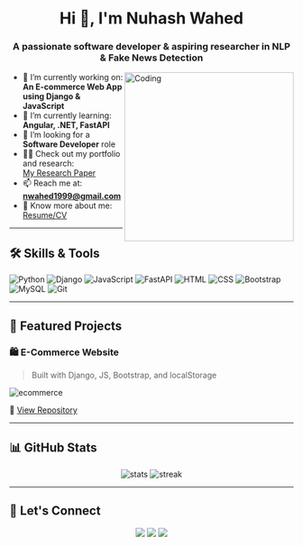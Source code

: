 <h1 align="center">Hi 👋, I'm Nuhash Wahed</h1>
<h3 align="center">A passionate software developer & aspiring researcher in NLP & Fake News Detection</h3>

<img align="right" alt="Coding" width="300" src="https://media.giphy.com/media/qgQUggAC3Pfv687qPC/giphy.gif">

- 🔭 I’m currently working on: **An E-commerce Web App using Django & JavaScript**
- 🌱 I’m currently learning: **Angular, .NET, FastAPI**
- 💼 I’m looking for a **Software Developer** role
- 👨‍💻 Check out my portfolio and research:  
  [My Research Paper](https://peerj.com/articles/cs-1669) 
- 📫 Reach me at: **nwahed1999@gmail.com**
- 📄 Know more about me: [Resume/CV](https://github.com/NuhashWahed/NuhashWahed/blob/main/Nuhash(CV).pdf)

---

## 🛠️ Skills & Tools

![Python](https://img.shields.io/badge/-Python-333?style=for-the-badge&logo=python)
![Django](https://img.shields.io/badge/-Django-092E20?style=for-the-badge&logo=django)
![JavaScript](https://img.shields.io/badge/-JavaScript-F7DF1E?style=for-the-badge&logo=javascript&logoColor=black)
![FastAPI](https://img.shields.io/badge/-FastAPI-009688?style=for-the-badge&logo=fastapi)
![HTML](https://img.shields.io/badge/-HTML5-E34F26?style=for-the-badge&logo=html5&logoColor=white)
![CSS](https://img.shields.io/badge/-CSS3-1572B6?style=for-the-badge&logo=css3)
![Bootstrap](https://img.shields.io/badge/-Bootstrap-563D7C?style=for-the-badge&logo=bootstrap)
![MySQL](https://img.shields.io/badge/-MySQL-4479A1?style=for-the-badge&logo=mysql)
![Git](https://img.shields.io/badge/-Git-F05032?style=for-the-badge&logo=git)

---

## 📌 Featured Projects

### 🛍️ E-Commerce Website
> Built with Django, JS, Bootstrap, and localStorage

![ecommerce](https://raw.githubusercontent.com/your-username/your-repo-name/main/screenshots/ecommerce.gif)

🔗 [View Repository](#)

---

## 📊 GitHub Stats

<p align="center">
  <img src="https://github-readme-stats.vercel.app/api?username=nuhashwahed&show_icons=true&theme=tokyonight" alt="stats" />
  <img src="https://github-readme-streak-stats.herokuapp.com/?user=nuhashwahed&theme=tokyonight" alt="streak" />
</p>

---

## 🤝 Let's Connect

<p align="center">
  <a href="mailto:nwahed1999@gmail.com"><img src="https://img.shields.io/badge/-Email-red?style=for-the-badge&logo=gmail&logoColor=white"></a>
  <a href="https://linkedin.com/in/nuhashwahed"><img src="https://img.shields.io/badge/-LinkedIn-blue?style=for-the-badge&logo=linkedin&logoColor=white"></a>
  <a href="https://github.com/nuhashwahed"><img src="https://img.shields.io/badge/-GitHub-black?style=for-the-badge&logo=github&logoColor=white"></a>
</p>
